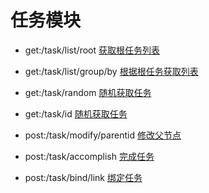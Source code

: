 # 任务模块

- get:/task/list/root
[获取根任务列表](http://localhost:1932/task/list/root)

- get:/task/list/group/by
[根据根任务获取列表](http://localhost:1932/task/list/group/by)

- get:/task/random
[随机获取任务](http://localhost:1932/task/random)

- get:/task/id
[随机获取任务](http://localhost:1932/task/id)

- post:/task/modify/parentid
[修改父节点](http://localhost:1932/task/modify/parentid)

- post:/task/accomplish
[完成任务](http://localhost:1932/task/accomplish)

- post:/task/bind/link
[绑定任务](http://localhost:1932/task/bind/link)
